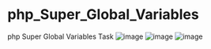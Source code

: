 # php_Super_Global_Variables
php Super Global Variables Task
![image](https://user-images.githubusercontent.com/108789992/192591513-0bbf3be8-4e4b-4ac3-921e-99a18dd361e8.png)
![image](https://user-images.githubusercontent.com/108789992/192591842-38e89c34-22e3-4a03-be35-23368e6f9b84.png)
![image](https://user-images.githubusercontent.com/108789992/192591680-69524384-3eae-4004-aa38-1066fe755d9a.png)
